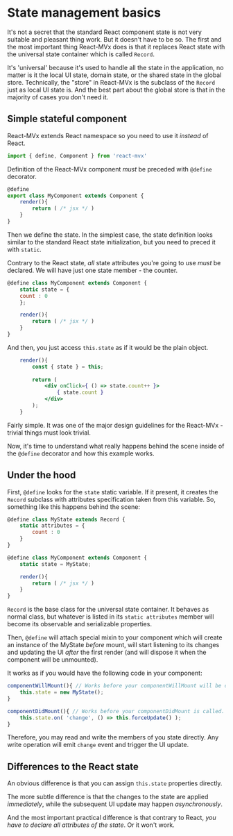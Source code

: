 # State management basics

It's not a secret that the standard React component state is not very suitable and pleasant
thing work. But it doesn't have to be so. The first and the most important thing React-MVx does
 is that it replaces React state with the universal state container which is called `Record`.

It's 'universal' because it's used to handle all the state in the application, no matter is it
the local UI state, domain state, or the shared state in the global store. Technically, the "store"
in React-MVx is the subclass of the `Record` just as local UI state is.
And the best part about the global store is that in the majority of cases you don't need it.

## Simple stateful component

React-MVx extends React namespace so you need to use it _instead_ of React.

```jsx
import { define, Component } from 'react-mvx'
```

Definition of the React-MVx component *must* be preceded with `@define` decorator.

```jsx
@define
export class MyComponent extends Component {
    render(){
        return ( /* jsx */ )
    }
}
```

Then we define the state. In the simplest case, the state definition looks similar
to the standard React state initialization, but you need to preced it with `static`.

Contrary to the React state, *all* state attributes you're going to use *must* be declared.
We will have just one state member - the counter.

```jsx
@define class MyComponent extends Component {
    static state = {
	count : 0
    };

    render(){
        return ( /* jsx */ )
    }
}
```

And then, you just access `this.state` as if it would be the plain object.
 
```jsx
	render(){
	    const { state } = this;
		
		return (
			<div onClick={ () => state.count++ }>
				{ state.count }
			</div>
		);
	}
```

Fairly simple. It was one of the major design guidelines for the React-MVx - trivial things must look trivial.

Now, it's time to understand what really happens behind the scene inside of the `@define` decorator and how this example works.

## Under the hood

First, `@define` looks for the `state` static variable. If it present,
it creates the `Record` subclass with attributes specification taken from this variable. So,
 something like this happens behind the scene:

```jsx
@define class MyState extends Record {
    static attributes = {
        count : 0    
    }
}

@define class MyComponent extends Component {
    static state = MyState;

    render(){
        return ( /* jsx */ )
    }
}
```

`Record` is the base class for the universal state container. It behaves as normal class,
but whatever is listed in its `static attributes` member will become its observable and serializable properties.

Then, `@define` will attach special mixin to your component which will create
an instance of the MyState _before_ mount, will start listening to its changes
and updating the UI _after_ the first render (and will dispose it when the component will be unmounted).

It works as if you would have the following code in your component:

```jsx
componentWillMount(){ // Works before your componentWillMount will be called.
    this.state = new MyState();
}

componentDidMount(){ // Works before your componentDidMount is called.
    this.state.on( 'change', () => this.forceUpdate() );
}
```

Therefore, you may read and write the members of you state directly. 
Any write operation will emit `change` event and trigger the UI update.

## Differences to the React state

An obvious difference is that you can assign `this.state` properties directly.

The more subtle difference is that the changes to the state are applied _immediately_, while the subsequent UI update may happen _asynchronously_.

And the most important practical difference is that contrary to React, *you have to declare all attributes of the state*. Or it won't work.
